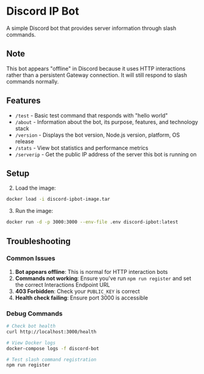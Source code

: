# Discord IP Bot

A simple Discord bot that provides server information through slash commands.

## Note

This bot appears "offline" in Discord because it uses HTTP interactions rather than a persistent Gateway connection. It will still respond to slash commands normally.

## Features

-   `/test` - Basic test command that responds with "hello world"
-   `/about` - Information about the bot, its purpose, features, and technology stack
-   `/version` - Displays the bot version, Node.js version, platform, OS release
-   `/stats` - View bot statistics and performance metrics
-   `/serverip` - Get the public IP address of the server this bot is running on

## Setup

2. Load the image:

```bash
docker load -i discord-ipbot-image.tar

```

3. Run the image:

```bash
docker run -d -p 3000:3000 --env-file .env discord-ipbot:latest

```

## Troubleshooting

### Common Issues

1. **Bot appears offline**: This is normal for HTTP interaction bots
2. **Commands not working**: Ensure you've run `npm run register` and set the correct Interactions Endpoint URL
3. **403 Forbidden**: Check your `PUBLIC_KEY` is correct
4. **Health check failing**: Ensure port 3000 is accessible

### Debug Commands

```bash
# Check bot health
curl http://localhost:3000/health

# View Docker logs
docker-compose logs -f discord-bot

# Test slash command registration
npm run register
```
